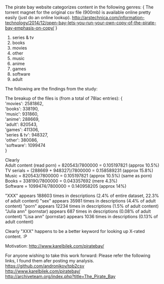 The pirate bay website categorizes content in the following genres:
{
The torrent magnet for the original csv file (900mb) is available online pretty easily (just do an online lookup). http://arstechnica.com/information-technology/2014/12/open-bay-lets-you-run-your-own-copy-of-the-pirate-bay-emphasis-on-copy/
}<br/>
1. series & tv<br/>
2. books<br/>
3. movies<br/>
4. other<br/>
5. music<br/>
6. anime<br/>
7. games<br/>
8. software<br/>
9. adult<br/>

The following are the findings from the study:

The breakup of the files is (from a total of 78lac entries):
{
<br/>'movies': 2581862, 
<br/>'books': 338190, 
<br/>'music': 931860, 
<br/>'anime': 288669, 
<br/>'adult': 820543,
<br/>'games': 411306, 
<br/>'series & tv': 948327,
<br/>'other': 380086, 
<br/>'software': 1099474
<br/>}


Clearly<br/> Adult content (read porn) = 820543/7800000 = 0.105197821 (approx 10.5%)<br/>
	TV serials = (288669 + 948327)/7800000 = 0.158589231 (approx 15.8%)<br/>
	Music  = 820543/7800000 = 0.105197821 (approx 10.5%) (same as porn)<br/>
 	Books = 338190/7800000 = 0.043357692 (mere 4.3%)<br/>
	Software = 1099474/7800000 = 0.140958205 (approx 14%)<br/>

"XXX" appears 188603 times in descriptions (2.4% of entire dataset, 22.3% of adult content)
"sex" appears 35981 times in descriptions (4.4% of adult content)
"porn" appears 12234 times in descriptions (1.5% of adult content)
"Julia ann" (pornstar) appears 687 times in descriptions (0.08% of adult content)
"Lisa ann" (pornstar) appears 1036 times in descriptions (0.13% of adult content)

Clearly "XXX" happens to be a better keyword for looking up X-rated content. :P
<br/>


Motivation: http://www.karelbilek.com/piratebay/


For anyone wishing to take this work forward:
Please refer the following links, I found them afer posting my analysis. <br/>
https://github.com/andronikov/tpb2csv<br/>
http://www.karelbilek.com/piratebay/<br/>
http://archiveteam.org/index.php?title=The_Pirate_Bay

